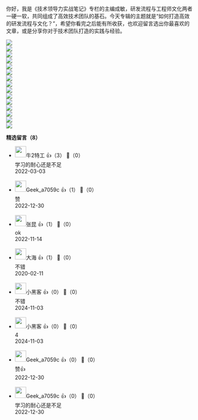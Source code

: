 你好，我是《技术领导力实战笔记》专栏的主编成敏，研发流程与工程师文化两者一硬一软，共同组成了高效技术团队的基石。今天专辑的主题就是“如何打造高效的研发流程与文化？”，希望你看完之后能有所收获，也欢迎留言选出你最喜欢的文章，或是分享你对于技术团队打造的实践与经验。

[![](https://static001.geekbang.org/resource/image/1c/ab/1cbf12d8a9e07e23ab09a286fcb3a1ab.jpg?wh=949%2A463)](https://time.geekbang.org/column/article/6976)  
[![](https://static001.geekbang.org/resource/image/79/ae/79a03c4c50af17320c2e11f8bc60f6ae.jpg?wh=949%2A463)](https://time.geekbang.org/column/article/7338)  
[![](https://static001.geekbang.org/resource/image/68/86/68210bea470c276e7ffbc837430ed286.jpg?wh=949%2A463)](https://time.geekbang.org/column/article/7557)  
[![](https://static001.geekbang.org/resource/image/1d/aa/1d06308592b6caa661d6959b0ab3a1aa.jpg?wh=949%2A463)](https://time.geekbang.org/column/article/7916)  
[![](https://static001.geekbang.org/resource/image/49/d8/49a5d1ba13caf64377ea04e8baf6fcd8.jpg?wh=949%2A463)](https://time.geekbang.org/column/article/7991)  
[![](https://static001.geekbang.org/resource/image/0f/44/0f8d4da91dfe2f72aced54b3e3bbd544.jpg?wh=949%2A463)](https://time.geekbang.org/column/article/8395)  
[![](https://static001.geekbang.org/resource/image/35/20/358085a01f28cccac37a6043cb469d20.jpg?wh=949%2A463)](https://time.geekbang.org/column/article/8894)  
[![](https://static001.geekbang.org/resource/image/10/16/100a00f67267681dfc94c2c278868f16.jpg?wh=949%2A463)](https://time.geekbang.org/column/article/10612)  
[![](https://static001.geekbang.org/resource/image/d5/07/d5c1e0087a4799d25c7d693877745207.jpg?wh=949%2A463)](https://time.geekbang.org/column/article/11242)  
[![](https://static001.geekbang.org/resource/image/c4/40/c40df8bc747e1ca22b5172b0bd32c540.jpg?wh=949%2A463)](https://time.geekbang.org/column/article/11399)  
[![](https://static001.geekbang.org/resource/image/e0/f0/e05f76bc831e6c82cdcefbcd7e6f45f0.jpg?wh=949%2A463)](https://time.geekbang.org/column/article/12904)  
[![](https://static001.geekbang.org/resource/image/62/cd/624a6d2330889c21e0fbe0c84010d3cd.jpg?wh=949%2A463)](https://time.geekbang.org/column/article/71350)  
[![](https://static001.geekbang.org/resource/image/eb/52/ebe2c2d729e9c3611a626ba1fbad1c52.jpg?wh=949%2A463)](https://time.geekbang.org/column/article/78489)  
[![](https://static001.geekbang.org/resource/image/09/99/099da711d671f205b529553076f11299.jpg?wh=949%2A463)](https://time.geekbang.org/column/article/11594)  
[![](https://static001.geekbang.org/resource/image/eb/c3/eb1ae980b60efb851e28484910a6e5c3.jpg?wh=949%2A463)](https://time.geekbang.org/column/article/9308)
<div><strong>精选留言（8）</strong></div><ul>
<li><img src="https://static001.geekbang.org/account/avatar/00/0f/e6/74/8b8097c1.jpg" width="30px"><span>牛2特工</span> 👍（3） 💬（0）<div>学习的耐心还是不足</div>2022-03-03</li><br/><li><img src="" width="30px"><span>Geek_a7059c</span> 👍（1） 💬（0）<div>赞</div>2022-12-30</li><br/><li><img src="" width="30px"><span>张昆</span> 👍（1） 💬（0）<div>ok</div>2022-11-14</li><br/><li><img src="https://static001.geekbang.org/account/avatar/00/15/dc/54/9fcb7c91.jpg" width="30px"><span>大海</span> 👍（1） 💬（0）<div>不错</div>2020-02-11</li><br/><li><img src="https://static001.geekbang.org/account/avatar/00/1d/25/c0/a906ef67.jpg" width="30px"><span>小黑客</span> 👍（0） 💬（0）<div>不错</div>2024-11-03</li><br/><li><img src="https://static001.geekbang.org/account/avatar/00/1d/25/c0/a906ef67.jpg" width="30px"><span>小黑客</span> 👍（0） 💬（0）<div>4</div>2024-11-03</li><br/><li><img src="" width="30px"><span>Geek_a7059c</span> 👍（0） 💬（0）<div>赞👍</div>2022-12-30</li><br/><li><img src="" width="30px"><span>Geek_a7059c</span> 👍（0） 💬（0）<div>学习的耐心还是不足
</div>2022-12-30</li><br/>
</ul>